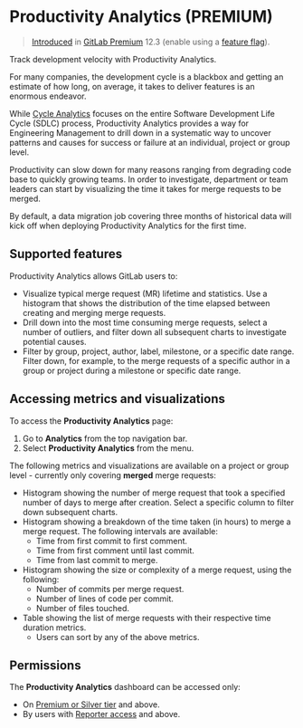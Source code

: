 # Productivity Analytics **(PREMIUM)**

> [Introduced](https://gitlab.com/gitlab-org/gitlab/issues/12079) in [GitLab Premium](https://about.gitlab.com/pricing/) 12.3 (enable using a [feature flag](../../administration/feature_flags.md#productivity_analytics-premium)).

Track development velocity with Productivity Analytics.

For many companies, the development cycle is a blackbox and getting an estimate of how
long, on average, it takes to deliver features is an enormous endeavor.

While [Cycle Analytics](../project/cycle_analytics.md) focuses on the entire
Software Development Life Cycle (SDLC) process, Productivity Analytics provides a way for Engineering Management to drill down in a systematic way to uncover patterns and causes for success or failure at an individual, project or group level.

Productivity can slow down for many reasons ranging from degrading code base to quickly growing teams. In order to investigate, department or team leaders can start by visualizing the time it takes for merge requests to be merged.

By default, a data migration job covering three months of historical data will kick off when deploying Productivity Analytics for the first time.

## Supported features

Productivity Analytics allows GitLab users to:

- Visualize typical merge request (MR) lifetime and statistics. Use a histogram that shows the distribution of the time elapsed between creating and merging merge requests.
- Drill down into the most time consuming merge requests, select a number of outliers, and filter down all subsequent charts to investigate potential causes.
- Filter by group, project, author, label, milestone, or a specific date range. Filter down, for example, to the merge requests of a specific author in a group or project during a milestone or specific date range.

## Accessing metrics and visualizations

To access the **Productivity Analytics** page:

1. Go to **Analytics** from the top navigation bar.
1. Select **Productivity Analytics** from the menu.

The following metrics and visualizations are available on a project or group level - currently only covering **merged** merge requests:

- Histogram showing the number of merge request that took a specified number of days to merge after creation. Select a specific column to filter down subsequent charts.
- Histogram showing a breakdown of the time taken (in hours) to merge a merge request. The following intervals are available:
  - Time from first commit to first comment.
  - Time from first comment until last commit.
  - Time from last commit to merge.
- Histogram showing the size or complexity of a merge request, using the following:
  - Number of commits per merge request.
  - Number of lines of code per commit.
  - Number of files touched.
- Table showing the list of merge requests with their respective time duration metrics.
  - Users can sort by any of the above metrics.

## Permissions

The **Productivity Analytics** dashboard can be accessed only:

- On [Premium or Silver tier](https://about.gitlab.com/pricing/) and above.
- By users with [Reporter access](../permissions.md) and above.

